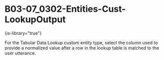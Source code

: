 # B03-07_0302-Entities-Cust-LookupOutput

{is-library="true"}

<snippet id="B03-07_0302-Entities-Cust-LookupOutput_snippet">



For the Tabular Data Lookup custom entity type, select the column used to provide a normalized value after a row in the lookup table is matched to the user utterance.


</snippet>